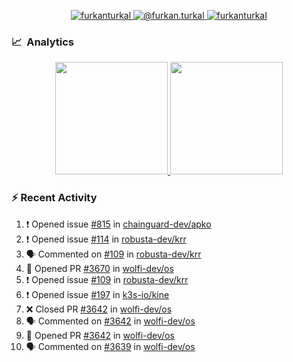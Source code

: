 <p align="center">
  <a href="https://linkedin.com/in/furkanturkal" target="blank">
    <img src="https://img.shields.io/badge/linkedin-%230077B5.svg?&style=for-the-badge&logo=linkedin&logoColor=white" alt="furkanturkal" />
  </a>
  <a href="https://medium.com/@furkan.turkal" target="blank">
    <img src="https://img.shields.io/badge/medium-%2312100E.svg?&style=for-the-badge&logo=medium&logoColor=white" alt="@furkan.turkal" />
  </a>
  <a href="https://twitter.com/furkanturkaI" target="blank">
    <img src="https://img.shields.io/badge/Twitter-1DA1F2?style=for-the-badge&logo=twitter&logoColor=white" alt="furkanturkaI" />
  </a>
</p>

### 📈 &nbsp;Analytics

<p align="center">
  <a href="https://coderstats.net/github/#Dentrax">
    <img height="180em" src="https://github-readme-stats-eight-theta.vercel.app/api?username=Dentrax&show_icons=true&theme=algolia&include_all_commits=true&count_private=true&line_height=26"/>
    <img height="180em" src="https://github-readme-stats-eight-theta.vercel.app/api/top-langs/?username=Dentrax&layout=compact&langs_count=8&theme=algolia&line_height=26"/>
  </a>
</p>

### :zap: Recent Activity

<!--START_SECTION:activity-->
1. ❗ Opened issue [#815](https://github.com/chainguard-dev/apko/issues/815) in [chainguard-dev/apko](https://github.com/chainguard-dev/apko)
2. ❗ Opened issue [#114](https://github.com/robusta-dev/krr/issues/114) in [robusta-dev/krr](https://github.com/robusta-dev/krr)
3. 🗣 Commented on [#109](https://github.com/robusta-dev/krr/issues/109#issuecomment-1640411169) in [robusta-dev/krr](https://github.com/robusta-dev/krr)
4. 💪 Opened PR [#3670](https://github.com/wolfi-dev/os/pull/3670) in [wolfi-dev/os](https://github.com/wolfi-dev/os)
5. ❗ Opened issue [#109](https://github.com/robusta-dev/krr/issues/109) in [robusta-dev/krr](https://github.com/robusta-dev/krr)
6. ❗ Opened issue [#197](https://github.com/k3s-io/kine/issues/197) in [k3s-io/kine](https://github.com/k3s-io/kine)
7. ❌ Closed PR [#3642](https://github.com/wolfi-dev/os/pull/3642) in [wolfi-dev/os](https://github.com/wolfi-dev/os)
8. 🗣 Commented on [#3642](https://github.com/wolfi-dev/os/pull/3642#issuecomment-1637072466) in [wolfi-dev/os](https://github.com/wolfi-dev/os)
9. 💪 Opened PR [#3642](https://github.com/wolfi-dev/os/pull/3642) in [wolfi-dev/os](https://github.com/wolfi-dev/os)
10. 🗣 Commented on [#3639](https://github.com/wolfi-dev/os/pull/3639#issuecomment-1637068005) in [wolfi-dev/os](https://github.com/wolfi-dev/os)
<!--END_SECTION:activity-->
